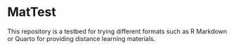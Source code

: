 # MatTest
This repository is a testbed for trying different formats such as R Markdown or Quarto  for providing distance learning materials.
